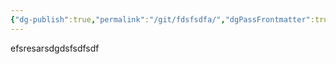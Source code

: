 ```yaml
---
{"dg-publish":true,"permalink":"/git/fdsfsdfa/","dgPassFrontmatter":true,"noteIcon":"","created":"2024-08-18T14:30:35.786+09:00","updated":"2024-08-18T14:39:48.229+09:00"}
---
```


efsresarsdgdsfsdfsdf